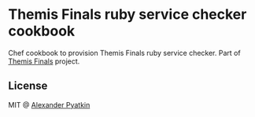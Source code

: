 # Themis Finals ruby service checker cookbook
Chef cookbook to provision Themis Finals ruby service checker. Part of [Themis Finals](https://github.com/aspyatkin/themis-finals) project.

## License
MIT @ [Alexander Pyatkin](https://github.com/aspyatkin)
